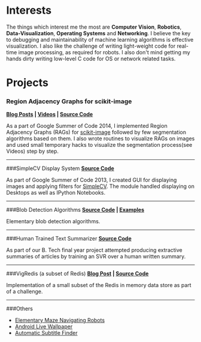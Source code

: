 # Interests

The things which interest me the most are **Computer Vision**, **Robotics**, **Data-Visualization**, **Operating Systems** and **Networking**. I believe the key to debugging and maintainability of machine learning algorithms is effective visualization. I also like the challenge of writing light-weight code for real-time image processing, as required for robots. I also don't mind getting my hands dirty writing low-level C code for OS or network related tasks.

# Projects
###   Region Adjacency Graphs for scikit-image
**[Blog Posts](https://vcansimplify.wordpress.com/tag/RAG/) | [Videos](https://www.dropbox.com/sc/1rmqf3v5tip5d58/AADjpJP8uEhjCFg_qh3MZqiNa) | [Source Code](https://github.com/scikit-image/scikit-image/tree/master/skimage/future/graph)**

As a part of Google Summer of Code 2014, I implemented Region Adjacency Graphs (RAGs) for [scikit-image](http://scikit-image.org/) followed by few segmentation algorithms based on them. I also wrote routines to visualize RAGs on images and used small temporary hacks to visualize the segmentation process(see Videos) step by step.

***

###SimpleCV Display System
**[Source Code](https://github.com/jayrambhia/SimpleCV2/tree/master/SimpleCV/Display)**

As part of Google Summer of Code 2013, I created GUI for displaying images and applying filters for [SimpleCV](http://simplecv.org/). The module handled displaying on Desktops as well as IPython Notebooks.

***

###Blob Detection Algorithms
**[Source Code](https://github.com/scikit-image/scikit-image/blob/master/skimage/feature/blob.py) | [Examples](http://scikit-image.org/docs/dev/auto_examples/plot_blob.html)**

Elementary blob detection algorithms.

***

###Human Trained Text Summarizer
**[Source Code](https://github.com/vighneshbirodkar/summarize)**

As part of our B. Tech final year project attempted producing extractive summaries of articles by training an SVR over a human written summary.

***

###VigRedis (a subset of Redis)
**[Blog Post](https://vcansimplify.wordpress.com/2014/03/16/vigredis-the-story-behind/) | [Source Code](https://github.com/vighneshbirodkar/vigredis)**

Implementation of a small subset of the Redis in memory data store as part of a challenge.

***

###Others
* [Elementary Maze Navigating Robots](https://vcansimplify.wordpress.com/category/robotics/)
* [Android Live Wallpaper](https://play.google.com/store/apps/details?id=com.weirdbeard.emanate)
* [Automatic Subtitle Finder](https://code.google.com/p/autosubtitles/)
